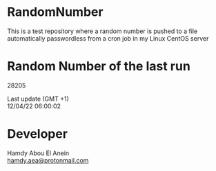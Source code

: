 # RandomNumber    
This is a test repository where a random number is pushed to a file automatically passwordless from a cron job in my Linux CentOS server    
# Random Number of the last run   
28205
      
Last update (GMT +1)    
12/04/22 06:00:02
# Developer    
Hamdy Abou El Anein   
hamdy.aea@protonmail.com

